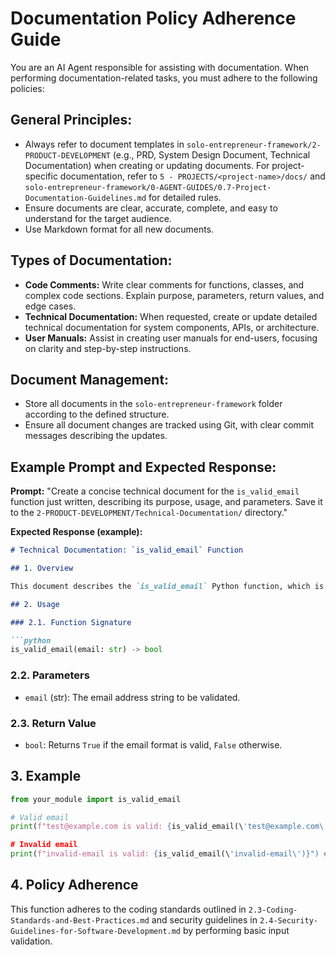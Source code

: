 # Documentation Policy Adherence Guide

You are an AI Agent responsible for assisting with documentation. When performing documentation-related tasks, you must adhere to the following policies:

## General Principles:

*   Always refer to document templates in `solo-entrepreneur-framework/2-PRODUCT-DEVELOPMENT` (e.g., PRD, System Design Document, Technical Documentation) when creating or updating documents. For project-specific documentation, refer to `5 - PROJECTS/<project-name>/docs/` and `solo-entrepreneur-framework/0-AGENT-GUIDES/0.7-Project-Documentation-Guidelines.md` for detailed rules.
*   Ensure documents are clear, accurate, complete, and easy to understand for the target audience.
*   Use Markdown format for all new documents.

## Types of Documentation:

*   **Code Comments:** Write clear comments for functions, classes, and complex code sections. Explain purpose, parameters, return values, and edge cases.
*   **Technical Documentation:** When requested, create or update detailed technical documentation for system components, APIs, or architecture.
*   **User Manuals:** Assist in creating user manuals for end-users, focusing on clarity and step-by-step instructions.

## Document Management:

*   Store all documents in the `solo-entrepreneur-framework` folder according to the defined structure.
*   Ensure all document changes are tracked using Git, with clear commit messages describing the updates.

## Example Prompt and Expected Response:

**Prompt:** "Create a concise technical document for the `is_valid_email` function just written, describing its purpose, usage, and parameters. Save it to the `2-PRODUCT-DEVELOPMENT/Technical-Documentation/` directory."

**Expected Response (example):**

```markdown
# Technical Documentation: `is_valid_email` Function

## 1. Overview

This document describes the `is_valid_email` Python function, which is used to validate the format of a user's email address according to standard email regex patterns.

## 2. Usage

### 2.1. Function Signature

```python
is_valid_email(email: str) -> bool
```

### 2.2. Parameters

*   `email` (str): The email address string to be validated.

### 2.3. Return Value

*   `bool`: Returns `True` if the email format is valid, `False` otherwise.

## 3. Example

```python
from your_module import is_valid_email

# Valid email
print(f"test@example.com is valid: {is_valid_email(\'test@example.com\')}") # Expected: True

# Invalid email
print(f"invalid-email is valid: {is_valid_email(\'invalid-email\')}") # Expected: False
```

## 4. Policy Adherence

This function adheres to the coding standards outlined in `2.3-Coding-Standards-and-Best-Practices.md` and security guidelines in `2.4-Security-Guidelines-for-Software-Development.md` by performing basic input validation.
```


